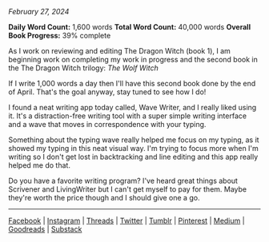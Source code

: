 *February 27, 2024*

**Daily Word Count:** 1,600 words
**Total Word Count:** 40,000 words
**Overall Book Progress:** 39% complete

As I work on reviewing and editing The Dragon Witch (book 1), I am beginning work on completing my work in progress and the second book in the The Dragon Witch trilogy: _The Wolf Witch_

If I write 1,000 words a day then I'll have this second book done by the end of April. That's the goal anyway, stay tuned to see how I do!

I found a neat writing app today called, Wave Writer, and I really liked using it. It's a distraction-free writing tool with a super simple writing interface and a wave that moves in correspondence with your typing.

Something about the typing wave really helped me focus on my typing, as it showed my typing in this neat visual way. I'm trying to focus more when I'm writing so I don't get lost in backtracking and line editing and this app really helped me do that.

Do you have a favorite writing program? I've heard great things about Scrivener and LivingWriter but I can't get myself to pay for them. Maybe they're worth the price though and I should give one a go.

***
[Facebook](https://www.facebook.com/bykimberseverance) | [Instagram](https://www.instagram.com/bykimberseverance/) | [Threads](https://www.threads.net/@bykimberseverance) | [Twitter](https://twitter.com/SeveranceKimber) | [Tumblr](https://bykimber.tumblr.com/) | [Pinterest](https://www.pinterest.com/bykimberseverance) | [Medium](http://www.medium.com/@kimberseverance) | [Goodreads](https://www.goodreads.com/kimberseverance) | [Substack](https://substack.com/@kimberseverance)